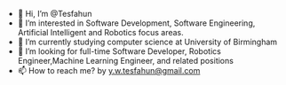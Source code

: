 - 👋 Hi, I’m @Tesfahun
- 👀 I’m interested in Software Development, Software Engineering, Artificial Intelligent and Robotics focus areas.
- 🌱 I’m currently studying computer science at University of Birmingham
- 💞️ I’m looking for full-time Software Developer, Robotics Engineer,Machine Learning Engineer, and related positions
- 📫 How to reach me? by y.w.tesfahun@gmail.com


<!---
Txy822/Txy822 is a ✨ special ✨ repository because its `README.md` (this file) appears on your GitHub profile.
You can click the Preview link to take a look at your changes.
--->
